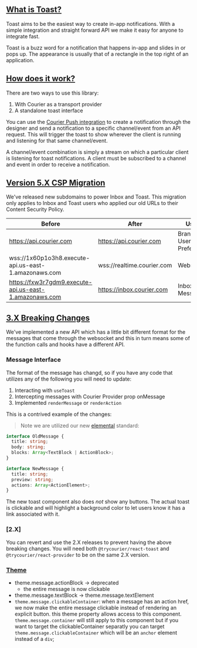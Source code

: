## [What is Toast?](#what-is-toast)

Toast aims to be the easiest way to create in-app notifications. With a simple integration and straight forward API we make it easy for anyone to integrate fast.

Toast is a buzz word for a notification that happens in-app and slides in or pops up. The appearance is usually that of a rectangle in the top right of an application.

## [How does it work?](#how-does-it-work)

There are two ways to use this library:

1. With Courier as a transport provider
2. A standalone toast interface

You can use the [Courier Push integration](https://app.courier.com/integrations/courier) to create a notification through the designer and send a notification to a specific channel/event from an API request. This will trigger the toast to show wherever the client is running and listening for that same channel/event.

A channel/event combination is simply a stream on which a particular client is listening for toast notifications. A client must be subscribed to a channel and event in order to receive a notification.

## [Version 5.X CSP Migration](#version-5-migration)

We've released new subdomains to power Inbox and Toast. This migration only applies to Inbox and Toast users who applied our old URLs to their Content Security Policy.

| Before                                                 | After                      | Usage                       |
| ------------------------------------------------------ | -------------------------- | --------------------------- |
| https://api.courier.com                                | https://api.courier.com    | Brands and User Preferences |
| wss://1x60p1o3h8.execute-api.us-east-1.amazonaws.com   | wss://realtime.courier.com | Websockets                  |
| https://fxw3r7gdm9.execute-api.us-east-1.amazonaws.com | https://inbox.courier.com  | Inbox Messages              |

## [3.X Breaking Changes](#3x-breaking-changes)

We've implemented a new API which has a little bit different format for the messages that come through the websocket and this in turn means some of the function calls and hooks have a different API.

### Message Interface

The format of the message has changd, so if you have any code that utilizes any of the following you will need to update:

1. Interacting with `useToast`
2. Intercepting messages with Courier Provider prop onMessage
3. Implemented `renderMessage` or `renderAction`

This is a contrived example of the changes:

> Note we are utilized our new [elemental](https://www.courier.com/docs/elemental/elements/) standard:

```ts
interface OldMessage {
  title: string;
  body: string;
  blocks: Array<TextBlock | ActionBlock>;
}

interface NewMessage {
  title: string;
  preview: string;
  actions: Array<ActionElement>;
}
```

The new toast component also does _not_ show any buttons. The actual toast is clickable and will highlight a background color to let users know it has a link associated with it.

### [2.X]

You can revert and use the 2.X releases to prevent having the above breaking changes. You will need both `@trycourier/react-toast` and `@trycourier/react-provider` to be on the same 2.X version.

### [Theme](#theme)

- theme.message.actionBlock -> deprecated
  - the entire message is now clickable
- theme.message.textBlock -> theme.message.textElement
- `theme.message.clickableContainer`: when a message has an action href, we now make the entire message clickable instead of rendering an explicit button. this theme property allows access to this component. `theme.message.container` will still apply to this component but if you want to target the clickableContainer separatly you can target `theme.message.clickableContainer` which will be an `anchor` element instead of a `div`;
